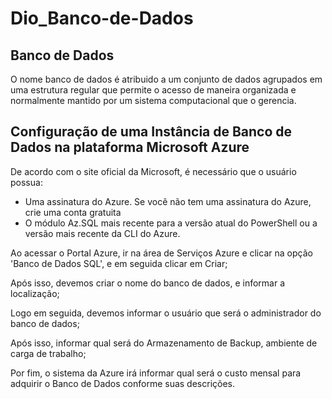 # Dio_Banco-de-Dados
## Banco de Dados
O nome banco de dados é atribuido a um conjunto de dados agrupados em uma estrutura regular que permite o acesso de maneira organizada e normalmente mantido por um sistema computacional que o gerencia. 
## Configuração de uma Instância de Banco de Dados na plataforma Microsoft Azure
De acordo com o site oficial da Microsoft, é necessário que o usuário possua: 
* Uma assinatura do Azure. Se você não tem uma assinatura do Azure, crie uma conta gratuita
* O módulo Az.SQL mais recente para a versão atual do PowerShell ou a versão mais recente da CLI do Azure.

Ao acessar o Portal Azure, ir na área de Serviços Azure e clicar na opção 'Banco de Dados SQL', e em seguida clicar em Criar;

Após isso, devemos criar o nome do banco de dados, e informar a localização; 

Logo em seguida, devemos informar o usuário que será o administrador do banco de dados; 

Após isso, informar qual será do Armazenamento de Backup, ambiente de carga de trabalho; 

Por fim, o sistema da Azure irá informar qual será o custo mensal para adquirir o Banco de Dados conforme suas descrições. 

